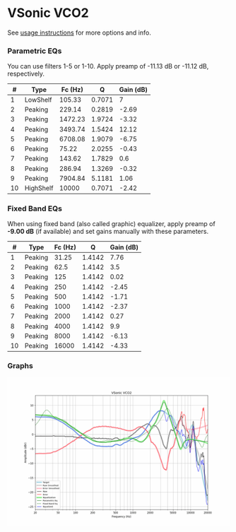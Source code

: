 # VSonic VCO2
See [usage instructions](https://github.com/jaakkopasanen/AutoEq#usage) for more options and info.

### Parametric EQs
You can use filters 1-5 or 1-10. Apply preamp of -11.13 dB or -11.12 dB, respectively.

|   # | Type      |   Fc (Hz) |      Q |   Gain (dB) |
|-----|-----------|-----------|--------|-------------|
|   1 | LowShelf  |    105.33 | 0.7071 |        7    |
|   2 | Peaking   |    229.14 | 0.2819 |       -2.69 |
|   3 | Peaking   |   1472.23 | 1.9724 |       -3.32 |
|   4 | Peaking   |   3493.74 | 1.5424 |       12.12 |
|   5 | Peaking   |   6708.08 | 1.9079 |       -6.75 |
|   6 | Peaking   |     75.22 | 2.0255 |       -0.43 |
|   7 | Peaking   |    143.62 | 1.7829 |        0.6  |
|   8 | Peaking   |    286.94 | 1.3269 |       -0.32 |
|   9 | Peaking   |   7904.84 | 5.1181 |        1.06 |
|  10 | HighShelf |  10000    | 0.7071 |       -2.42 |

### Fixed Band EQs
When using fixed band (also called graphic) equalizer, apply preamp of **-9.00 dB** (if available) and set gains manually with these parameters.

|   # | Type    |   Fc (Hz) |      Q |   Gain (dB) |
|-----|---------|-----------|--------|-------------|
|   1 | Peaking |     31.25 | 1.4142 |        7.76 |
|   2 | Peaking |     62.5  | 1.4142 |        3.5  |
|   3 | Peaking |    125    | 1.4142 |        0.02 |
|   4 | Peaking |    250    | 1.4142 |       -2.45 |
|   5 | Peaking |    500    | 1.4142 |       -1.71 |
|   6 | Peaking |   1000    | 1.4142 |       -2.37 |
|   7 | Peaking |   2000    | 1.4142 |        0.27 |
|   8 | Peaking |   4000    | 1.4142 |        9.9  |
|   9 | Peaking |   8000    | 1.4142 |       -6.13 |
|  10 | Peaking |  16000    | 1.4142 |       -4.33 |

### Graphs
![](./VSonic%20VCO2.png)
